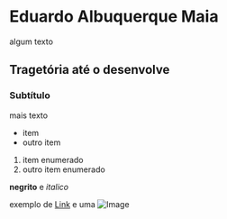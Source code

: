 # Eduardo Albuquerque Maia

algum texto

## Tragetória até o desenvolve

### Subtítulo

mais texto

- item
- outro item

1. item enumerado
2. outro item enumerado

**negrito** e _italico_

exemplo de [Link](url) e uma ![Image](src)


<!-- ### Jekyll Themes

Your Pages site will use the layout and styles from the Jekyll theme you have selected in your [repository settings](https://github.com/EduTecSol\\/edutecsol.github.io/settings/pages). The name of this theme is saved in the Jekyll `_config.yml` configuration file.

### Support or Contact

Having trouble with Pages? Check out our [documentation](https://docs.github.com/categories/github-pages-basics/) or [contact support](https://support.github.com/contact) and we’ll help you sort it out. -->

